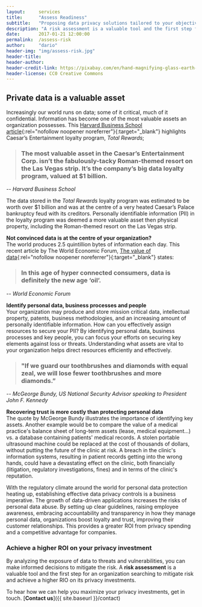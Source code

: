 ```yaml
---
layout:     services
title:      "Assess Readiness"
subtitle:   "Proposing data privacy solutions tailored to your objectives."
description: "A risk assessment is a valuable tool and the first step for an organization searching to mitigate risks and achieve a higher RIO on its privacy investments."
date:       2017-01-21 12:00:00
permalink:  /assess-risk
author:     "dario"
header-img: "img/assess-risk.jpg"
header-title:
header-author:
header-credit-link: https://pixabay.com/en/hand-magnifying-glass-earth-globe-1248053/
header-license: CC0 Creative Commons
---
```


## Private data is a valuable asset
Increasingly our world runs on data; some of it critical, much of it confidential. Information has become one of the most valuable assets an organization possesses. This [Harvard Business School article](https://digit.hbs.org/submission/caesars-entertainment-what-happens-in-vegas-ends-up-in-a-1billion-database/){:rel="nofollow noopener noreferrer"}{:target="_blank"} highlights Caesar’s Entertainment loyalty program, _Total Rewards_;

> ### The most valuable asset in the Caesar’s Entertainment Corp. isn’t the fabulously-tacky Roman-themed resort on the Las Vegas strip.  It’s the company’s big data loyalty program, valued at $1 billion.
-- <cite>Harvard Business School</cite>

The data stored in the _Total Rewards_ loyalty program was estimated to be worth over $1 billion and was at the centre of a very heated Caesar’s Palace bankruptcy feud with its creditors. Personally identifiable information (PII) in the loyalty program was deemed a more valuable asset then physical property, including the Roman-themed resort on the Las Vegas strip.

**Not convinced data is at the centre of your organization?**  
The world produces 2.5 quintillion bytes of information each day. This recent article by The World Economic Forum, [The value of data](https://www.weforum.org/agenda/2017/09/the-value-of-data/){:rel="nofollow noopener noreferrer"}{:target="_blank"} states:

> ### In this age of hyper connected consumers, data is definitely the new age ‘oil’.
-- <cite>World Economic Forum</cite>

**Identify personal data, business processes and people**  
Your organization may produce and store mission critical data, intellectual property, patents, business methodologies, and an increasing amount of personally identifiable information. How can you effectively assign resources to secure your PII? By identifying personal data, business processes and key people, you can focus your efforts on securing key elements against loss or threats. Understanding what assets are vital to your organization helps direct resources efficiently and effectively.

> ### "If we guard our toothbrushes and diamonds with equal zeal, we will lose fewer toothbrushes and more diamonds.”  
-- <cite>McGeorge Bundy, US National Security Advisor speaking to President John F. Kennedy</cite>

**Recovering trust is more costly than protecting personal data**  
The quote by McGeorge Bundy illustrates the importance of identifying key assets. Another example would be to compare the value of a medical practice's balance sheet of long-term assets (lease, medical equipment...) vs. a database containing patients' medical records. A stolen portable ultrasound machine could be replaced at the cost of thousands of dollars, without putting the future of the clinic at risk. A breach in the clinic's information systems, resulting in patient records getting into the wrong hands, could have a devastating effect on the clinic, both financially (litigation, regulatory investigations, fines) and in terms of the clinic's reputation.

With the regulatory climate around the world for personal data protection heating up, establishing effective data privacy controls is a business imperative. The growth of data-driven applications increases the risks of personal data abuse. By setting up clear guidelines, raising employee awareness, embracing accountability and transparency in how they manage personal data, organizations boost loyalty and trust, improving their customer relationships. This provides a greater ROI from privacy spending and a competitive advantage for companies.

### Achieve a higher ROI on your privacy investment
By analyzing the exposure of data to threats and vulnerabilities, you can make informed decisions to mitigate the risk. A **risk assessment** is a valuable tool and the first step for an organization searching to mitigate risk and achieve a higher RIO on its privacy investments.

To hear how we can help you maximize your privacy investments, get in touch. [**Contact us**]({{ site.baseurl }}/contact)
